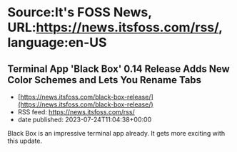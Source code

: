 # Source:It's FOSS News, URL:https://news.itsfoss.com/rss/, language:en-US

## Terminal App 'Black Box' 0.14 Release Adds New Color Schemes and Lets You Rename Tabs
 - [https://news.itsfoss.com/black-box-release/](https://news.itsfoss.com/black-box-release/)
 - RSS feed: https://news.itsfoss.com/rss/
 - date published: 2023-07-24T11:04:38+00:00

Black Box is an impressive terminal app already. It gets more exciting with this update.


